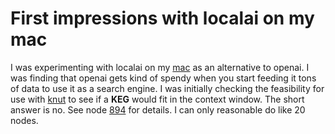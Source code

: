 # First impressions with localai on my mac

I was experimenting with localai on my [mac](../853) as an alternative to openai. I was finding that openai gets kind of spendy when you start feeding it tons of data to use it as a search engine. I was initially checking the feasibility for use with [knut](../609) to see if a **KEG** would fit in the context window. The short answer is no. See node [894](../894) for details. I can only reasonable do like 20 nodes.
